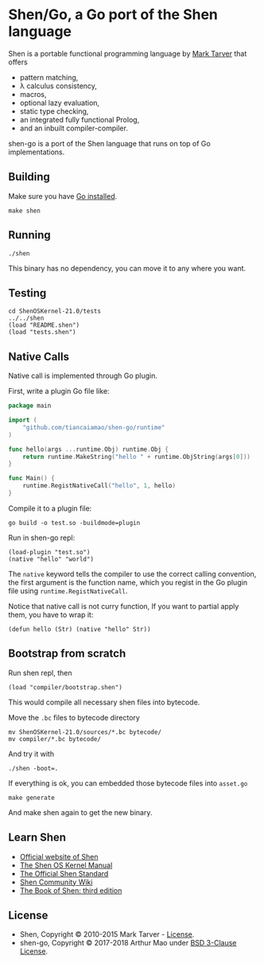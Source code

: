 # Shen/Go, a Go port of the Shen language

Shen is a portable functional programming language by [Mark Tarver](http://marktarver.com) that offers

- pattern matching,
- λ calculus consistency,
- macros,
- optional lazy evaluation,
- static type checking,
- an integrated fully functional Prolog,
- and an inbuilt compiler-compiler.

shen-go is a port of the Shen language that runs on top of Go implementations.

## Building

Make sure you have [Go installed](https://golang.org/doc/install).

```
make shen
```

## Running

```
./shen
```

This binary has no dependency, you can move it to any where you want.

## Testing

```
cd ShenOSKernel-21.0/tests
../../shen
(load "README.shen")
(load "tests.shen")
```

## Native Calls

Native call is implemented through Go plugin.

First, write a plugin Go file like:

```Go
package main

import (
    "github.com/tiancaiamao/shen-go/runtime"
)

func hello(args ...runtime.Obj) runtime.Obj {
	return runtime.MakeString("hello " + runtime.ObjString(args[0]))
}

func Main() {
	runtime.RegistNativeCall("hello", 1, hello)
}
```

Compile it to a plugin file:

```
go build -o test.so -buildmode=plugin
```

Run in shen-go repl:

```
(load-plugin "test.so")
(native "hello" "world")
```

The `native` keyword tells the compiler to use the correct calling convention, the first argument is the function name, which you regist in the Go plugin file using `runtime.RegistNativeCall`.

Notice that native call is not curry function, If you want to partial apply them, you have to wrap it:

```
(defun hello (Str) (native "hello" Str))
```

## Bootstrap from scratch

Run shen repl, then

```
(load "compiler/bootstrap.shen")
```

This would compile all necessary shen files into bytecode.

Move the `.bc` files to bytecode directory

```
mv ShenOSKernel-21.0/sources/*.bc bytecode/
mv compiler/*.bc bytecode/
```

And try it with

```
./shen -boot=.
```

If everything is ok, you can embedded those bytecode files into `asset.go`

```
make generate
```

And make shen again to get the new binary.

## Learn Shen
* [Official website of Shen](http://shenlanguage.org/)
* [The Shen OS Kernel Manual](http://shenlanguage.org/learn-shen/index.html)
* [The Official Shen Standard](http://www.shenlanguage.org/learn-shen/shendoc.htm)
* [Shen Community Wiki](https://github.com/Shen-Language/wiki/wiki)
* [The Book of Shen: third edition](https://www.amazon.co.uk/Book-Shen-Third-Mark-Tarver/dp/1784562130)

## License

- Shen, Copyright © 2010-2015 Mark Tarver - [License](http://www.shenlanguage.org/license.pdf).
- shen-go, Copyright © 2017-2018 Arthur Mao under [BSD 3-Clause License](http://opensource.org/licenses/BSD-3-Clause).
